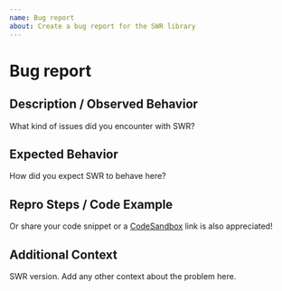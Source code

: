```yaml
---
name: Bug report
about: Create a bug report for the SWR library
---
```


# Bug report

## Description / Observed Behavior

What kind of issues did you encounter with SWR?

## Expected Behavior

How did you expect SWR to behave here?

## Repro Steps / Code Example

Or share your code snippet or a [CodeSandbox](https://codesandbox.io) link is also appreciated!

## Additional Context

SWR version. 
Add any other context about the problem here.

